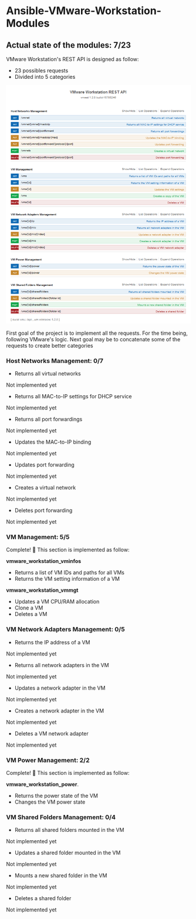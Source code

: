# Ansible-VMware-Workstation-Modules

## Actual state of the modules: 7/23
VMware Workstation's REST API is designed as follow:
- 23 possibles requests
- Divided into 5 categories

<p align="center"><img src="vmware_workstation_api_logic.PNG"></p>

First goal of the project is to implement all the requests. For the time being, following VMware's logic. Next goal may be to concatenate some of the requests to create better categories

### Host Networks Management: 0/7
- Returns all virtual networks

 Not implemented yet

- Returns all MAC-to-IP settings for DHCP service

 Not implemented yet

- Returns all port forwardings

 Not implemented yet

- Updates the MAC-to-IP binding

 Not implemented yet

- Updates port forwarding

 Not implemented yet

- Creates a virtual network

 Not implemented yet

- Deletes port forwarding

 Not implemented yet


### VM Management: 5/5
Complete! :tada: This section is implemented as follow:

**vmware_workstation_vminfos**
- Returns a list of VM IDs and paths for all VMs
- Returns the VM setting information of a VM

**vmware_workstation_vmmgt**
- Updates a VM CPU/RAM allocation
- Clone a VM 
- Deletes a VM

### VM Network Adapters Management: 0/5
- Returns the IP address of a VM

Not implemented yet

- Returns all network adapters in the VM

Not implemented yet

- Updates a network adapter in the VM

Not implemented yet

- Creates a network adapter in the VM

Not implemented yet

- Deletes a VM network adapter

Not implemented yet

### VM Power Management: 2/2
Complete! :tada: This section is implemented as follow:

**vmware_workstation_power**.
- Returns the power state of the VM
- Changes the VM power state

### VM Shared Folders Management: 0/4
- Returns all shared folders mounted in the VM

Not implemented yet

- Updates a shared folder mounted in the VM

Not implemented yet

- Mounts a new shared folder in the VM

Not implemented yet

- Deletes a shared folder

Not implemented yet